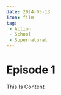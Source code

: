 ```yaml
---
date: 2024-05-13
icon: film
tag:
 - Action
 - School
 - Supernatural
---
```


# Episode 1

This Is Content
